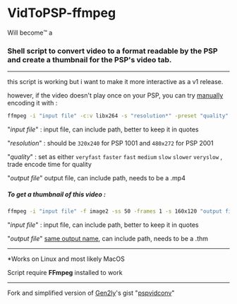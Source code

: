 # VidToPSP-ffmpeg


Will become:tm: a
### Shell script to convert video to a format readable by the PSP and create a thumbnail for the PSP's video tab.
***
this script is working but i want to make it more interactive as a v1 release.

however, if the video doesn't play once on your PSP, you can try <ins>manually</ins> encoding it with :

```sh
ffmpeg -i "input file" -c:v libx264 -s "resolution*" -preset "quality" -x264-params me=-x264-params:me=rc-lookahead=10:bframes=16:b-pyramid=none:weightp=0:me=umh:subme=11:8x8dct=0 -c:a aac -b:a 160k -ar 48000 -ac 2 -f psp -strict -2 "output file".mp4
```

"*input file*" : input file, can include path, better to keep it in quotes

"*resolution*" : should be `320x240` for PSP 1001 and `480x272` for PSP 2001 

"*quality*" : set as either  `veryfast` `faster` `fast` `medium` `slow` `slower` `veryslow` , trade encode time for quality

"*output file*" output file, can include path, needs to be a .mp4

##### To get a thumbnail of this video :
```sh
ffmpeg -i "input file" -f image2 -ss 50 -frames 1 -s 160x120 "output file".thm
```
"*input file*" : input file, can include path, better to keep it in quotes

"*output file*" <ins>same output name</ins>, can include path, needs to be a .thm
***

*Works on Linux and most likely MacOS

Script require **FFmpeg** installed to work

***

Fork and simplified version of [Gen2ly](https://gist.github.com/Gen2ly)'s gist "[pspvidconv](https://gist.github.com/Gen2ly/3123937)"
